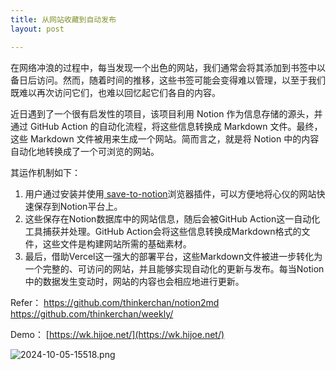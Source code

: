 ```yaml
---
title: 从网站收藏到自动发布
layout: post

---
```

在网络冲浪的过程中，每当发现一个出色的网站，我们通常会将其添加到书签中以备日后访问。然而，随着时间的推移，这些书签可能会变得难以管理，以至于我们既难以再次访问它们，也难以回忆起它们各自的内容。

近日遇到了一个很有启发性的项目，该项目利用 Notion 作为信息存储的源头，并通过 GitHub Action 的自动化流程，将这些信息转换成 Markdown 文件。最终，这些 Markdown 文件被用来生成一个网站。简而言之，就是将 Notion 中的内容自动化地转换成了一个可浏览的网站。

其运作机制如下：
1. 用户通过安装并使用[ save-to-notion](https://chromewebstore.google.com/detail/save-to-notion/ldmmifpegigmeammaeckplhnjbbpccmm)浏览器插件，可以方便地将心仪的网站快速保存到Notion平台上。
2. 这些保存在Notion数据库中的网站信息，随后会被GitHub Action这一自动化工具捕获并处理。GitHub Action会将这些信息转换成Markdown格式的文件，这些文件是构建网站所需的基础素材。
3. 最后，借助Vercel这一强大的部署平台，这些Markdown文件被进一步转化为一个完整的、可访问的网站，并且能够实现自动化的更新与发布。每当Notion中的数据发生变动时，网站的内容也会相应地进行更新。

Refer：
https://github.com/thinkerchan/notion2md
https://github.com/thinkerchan/weekly/

Demo：
[https://wk.hijoe.net/](https://wk.hijoe.net/)

![2024-10-05-15518.png](http://hijoe.net/assets/2024-10-05-15518.png)